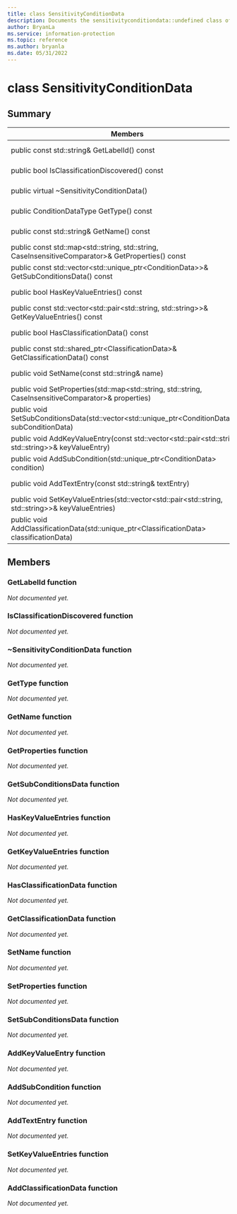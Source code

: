 ```yaml
---
title: class SensitivityConditionData 
description: Documents the sensitivityconditiondata::undefined class of the Microsoft Information Protection (MIP) SDK.
author: BryanLa
ms.service: information-protection
ms.topic: reference
ms.author: bryanla
ms.date: 05/31/2022
---
```


# class SensitivityConditionData 
  
## Summary
 Members                        | Descriptions                                
--------------------------------|---------------------------------------------
public const std::string& GetLabelId() const  | _Not yet documented._
public bool IsClassificationDiscovered() const  | _Not yet documented._
public virtual ~SensitivityConditionData()  | _Not yet documented._
public ConditionDataType GetType() const  | _Not yet documented._
public const std::string& GetName() const  | _Not yet documented._
public const std::map\<std::string, std::string, CaseInsensitiveComparator\>& GetProperties() const  | _Not yet documented._
public const std::vector\<std::unique_ptr\<ConditionData\>\>& GetSubConditionsData() const  | _Not yet documented._
public bool HasKeyValueEntries() const  | _Not yet documented._
public const std::vector\<std::pair\<std::string, std::string\>\>& GetKeyValueEntries() const  | _Not yet documented._
public bool HasClassificationData() const  | _Not yet documented._
public const std::shared_ptr\<ClassificationData\>& GetClassificationData() const  | _Not yet documented._
public void SetName(const std::string& name)  | _Not yet documented._
public void SetProperties(std::map\<std::string, std::string, CaseInsensitiveComparator\>& properties)  | _Not yet documented._
public void SetSubConditionsData(std::vector\<std::unique_ptr\<ConditionData\>\>& subConditionData)  | _Not yet documented._
public void AddKeyValueEntry(const std::vector\<std::pair\<std::string, std::string\>\>& keyValueEntry)  | _Not yet documented._
public void AddSubCondition(std::unique_ptr\<ConditionData\> condition)  | _Not yet documented._
public void AddTextEntry(const std::string& textEntry)  | _Not yet documented._
public void SetKeyValueEntries(std::vector\<std::pair\<std::string, std::string\>\>& keyValueEntries)  | _Not yet documented._
public void AddClassificationData(std::unique_ptr\<ClassificationData\> classificationData)  | _Not yet documented._
  
## Members
  
### GetLabelId function
_Not documented yet._

  
### IsClassificationDiscovered function
_Not documented yet._

  
### ~SensitivityConditionData function
_Not documented yet._

  
### GetType function
_Not documented yet._

  
### GetName function
_Not documented yet._

  
### GetProperties function
_Not documented yet._

  
### GetSubConditionsData function
_Not documented yet._

  
### HasKeyValueEntries function
_Not documented yet._

  
### GetKeyValueEntries function
_Not documented yet._

  
### HasClassificationData function
_Not documented yet._

  
### GetClassificationData function
_Not documented yet._

  
### SetName function
_Not documented yet._

  
### SetProperties function
_Not documented yet._

  
### SetSubConditionsData function
_Not documented yet._

  
### AddKeyValueEntry function
_Not documented yet._

  
### AddSubCondition function
_Not documented yet._

  
### AddTextEntry function
_Not documented yet._

  
### SetKeyValueEntries function
_Not documented yet._

  
### AddClassificationData function
_Not documented yet._
